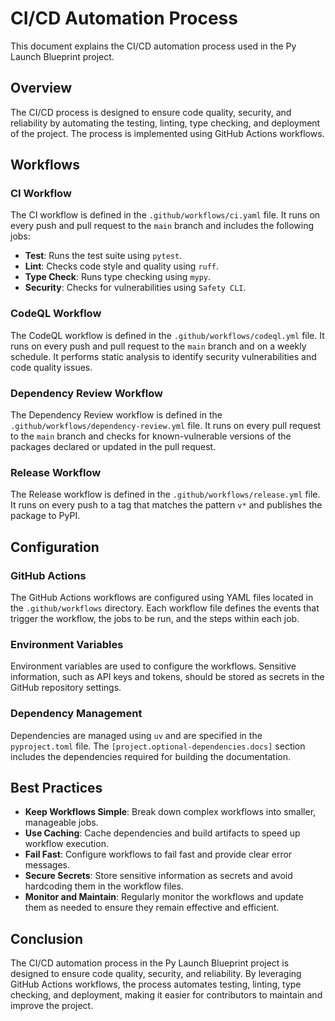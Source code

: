 # CI/CD Automation Process

This document explains the CI/CD automation process used in the Py Launch Blueprint project.

## Overview

The CI/CD process is designed to ensure code quality, security, and reliability by automating the testing, linting, type checking, and deployment of the project. The process is implemented using GitHub Actions workflows.

## Workflows

### CI Workflow

The CI workflow is defined in the `.github/workflows/ci.yaml` file. It runs on every push and pull request to the `main` branch and includes the following jobs:

- **Test**: Runs the test suite using `pytest`.
- **Lint**: Checks code style and quality using `ruff`.
- **Type Check**: Runs type checking using `mypy`.
- **Security**: Checks for vulnerabilities using `Safety CLI`.

### CodeQL Workflow

The CodeQL workflow is defined in the `.github/workflows/codeql.yml` file. It runs on every push and pull request to the `main` branch and on a weekly schedule. It performs static analysis to identify security vulnerabilities and code quality issues.

### Dependency Review Workflow

The Dependency Review workflow is defined in the `.github/workflows/dependency-review.yml` file. It runs on every pull request to the `main` branch and checks for known-vulnerable versions of the packages declared or updated in the pull request.

### Release Workflow

The Release workflow is defined in the `.github/workflows/release.yml` file. It runs on every push to a tag that matches the pattern `v*` and publishes the package to PyPI.

## Configuration

### GitHub Actions

The GitHub Actions workflows are configured using YAML files located in the `.github/workflows` directory. Each workflow file defines the events that trigger the workflow, the jobs to be run, and the steps within each job.

### Environment Variables

Environment variables are used to configure the workflows. Sensitive information, such as API keys and tokens, should be stored as secrets in the GitHub repository settings.

### Dependency Management

Dependencies are managed using `uv` and are specified in the `pyproject.toml` file. The `[project.optional-dependencies.docs]` section includes the dependencies required for building the documentation.

## Best Practices

- **Keep Workflows Simple**: Break down complex workflows into smaller, manageable jobs.
- **Use Caching**: Cache dependencies and build artifacts to speed up workflow execution.
- **Fail Fast**: Configure workflows to fail fast and provide clear error messages.
- **Secure Secrets**: Store sensitive information as secrets and avoid hardcoding them in the workflow files.
- **Monitor and Maintain**: Regularly monitor the workflows and update them as needed to ensure they remain effective and efficient.

## Conclusion

The CI/CD automation process in the Py Launch Blueprint project is designed to ensure code quality, security, and reliability. By leveraging GitHub Actions workflows, the process automates testing, linting, type checking, and deployment, making it easier for contributors to maintain and improve the project.
